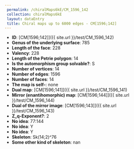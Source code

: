 ```yaml
--- 
 permalink: /chiralMaps6kE/CM_1596_142 
 collection: chiralMaps6kE
 layout: dataEntry
 title: Chiral maps up to 6000 edges - CM[1596;142]
---
```


- **ID**: [CM[1596;142]]({{ site.url }}/test/CM_1596_142)
- **Genus of the underlying surface**: 785
- **Length of the face**: 228
- **Valency**: 228
- **Length of the Petrie polygon**: 14
- **Is the automorphism group solvable?**: S
- **Number of vertices**: 14
- **Number of edges**: 1596
- **Number of faces**: 14
- **The map is self-**: none
- **Dual map**: [CM[1596;141]]({{ site.url }}/test/CM_1596_141)
- **Mirror (enantihomorphic) map**: [CM[1596;144]]({{ site.url }}/test/CM_1596_144)
- **Dual of the mirror image**: [CM[1596;143]]({{ site.url }}/test/CM_1596_143)
- **Z_q-Exponent?**: 2
- **No idea**:  77:144
- **No idea**: Y
- **No idea**: Y
- **Skeleton**: Sk(14;2)^76
- **Some other kind of skeleton**: nan
